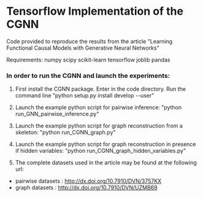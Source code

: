 # Tensorflow Implementation of the CGNN

Code provided to reproduce the results from the article "Learning Functional Causal Models with Generative Neural Networks"

Requirements:
numpy
scipy
scikit-learn
tensorflow
joblib
pandas

### In order to run the CGNN and launch the experiments:
1) First install the CGNN package. Enter in the code directory. Run the command line "python setup.py install develop --user"

2) Launch the example python script for pairwise inference: "python run_GNN_pairwise_inference.py"

3) Launch the example python script for graph reconstruction from a skeleton: "python run_CGNN_graph.py"

4) Launch the example python script for graph reconstruction in presence if hidden variables: "python run_CGNN_graph_hidden_variables.py"

5) The complete datasets used in the article may be found at the following url:
- pairwise datasets : http://dx.doi.org/10.7910/DVN/3757KX
- graph datasets : http://dx.doi.org/10.7910/DVN/UZMB69
